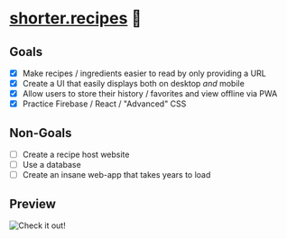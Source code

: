 # [shorter.recipes](https://shorter.recipes/search) 🍳

## Goals

- [x] Make recipes / ingredients easier to read by only providing a URL
- [x] Create a UI that easily displays both on desktop _and_ mobile
- [x] Allow users to store their history / favorites and view offline via PWA
- [x] Practice Firebase / React / "Advanced" CSS

## Non-Goals

- [ ] Create a recipe host website
- [ ] Use a database
- [ ] Create an insane web-app that takes years to load

## Preview 

![Check it out!](https://i.imgur.com/BGeEA4o.png)
